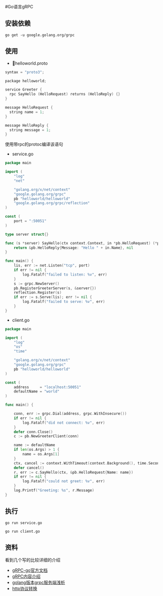 #Go语言gRPC
## 安装依赖
`go get -u google.golang.org/grpc`

## 使用
- helloworld.proto
```c++
syntax = "proto3";

package helloworld;

service Greeter {
  rpc SayHello (HelloRequest) returns (HelloReply) {}
}

message HelloRequest {
  string name = 1;
}

message HelloReply {
  string message = 1;
}
```

使用带rpc的protoc编译该语句

- service.go
```go
package main

import (
	"log"
	"net"

	"golang.org/x/net/context"
	"google.golang.org/grpc"
	pb "helloworld/helloworld"
	"google.golang.org/grpc/reflection"
)

const (
	port = ":50051"
)

type server struct{}

func (s *server) SayHello(ctx context.Context, in *pb.HelloRequest) (*pb.HelloReply, error) {
	return &pb.HelloReply{Message: "Hello " + in.Name}, nil
}

func main() {
	lis, err := net.Listen("tcp", port)
	if err != nil {
		log.Fatalf("failed to listen: %v", err)
	}
	s := grpc.NewServer()
	pb.RegisterGreeterServer(s, &server{})
	reflection.Register(s)
	if err := s.Serve(lis); err != nil {
		log.Fatalf("failed to serve: %v", err)
	}
}
```
- client.go
```go
package main

import (
	"log"
	"os"
	"time"

	"golang.org/x/net/context"
	"google.golang.org/grpc"
	pb "helloworld/helloworld"
)

const (
	address     = "localhost:50051"
	defaultName = "world"
)

func main() {

	conn, err := grpc.Dial(address, grpc.WithInsecure())
	if err != nil {
		log.Fatalf("did not connect: %v", err)
	}
	defer conn.Close()
	c := pb.NewGreeterClient(conn)

	name := defaultName
	if len(os.Args) > 1 {
		name = os.Args[1]
	}
	ctx, cancel := context.WithTimeout(context.Background(), time.Second)
	defer cancel()
	r, err := c.SayHello(ctx, &pb.HelloRequest{Name: name})
	if err != nil {
		log.Fatalf("could not greet: %v", err)
	}
	log.Printf("Greeting: %s", r.Message)
}
```

## 执行
`go run service.go`

`go run client.go`

## 资料
看到几个写的比较详细的介绍
- [gRPC-go官方文档](http://doc.oschina.net/grpc?t=60133#client)
- [gRPC内容介绍](https://blog.csdn.net/phantom_111/article/details/74356739)
- [golang版本grpc服务端浅析](https://guidao.github.io/grpc_server.html)
- [http协议转换](https://segmentfault.com/a/1190000008106582)